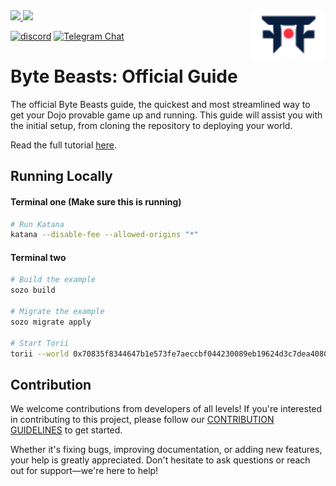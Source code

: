 <picture>
  <source media="(prefers-color-scheme: dark)" srcset=".github/mark-dark.svg">
  <img alt="Dojo logo" align="right" width="120" src=".github/mark-light.svg">
</picture>

<a href="https://twitter.com/dojostarknet">
<img src="https://img.shields.io/twitter/follow/dojostarknet?style=social"/>
</a>
<a href="https://github.com/dojoengine/dojo">
<img src="https://img.shields.io/github/stars/dojoengine/dojo?style=social"/>
</a>

[![discord](https://img.shields.io/badge/join-dojo-green?logo=discord&logoColor=white)](https://discord.gg/PwDa2mKhR4)
[![Telegram Chat][tg-badge]][tg-url]

[tg-badge]: https://img.shields.io/endpoint?color=neon&logo=telegram&label=chat&style=flat-square&url=https%3A%2F%2Ftg.sumanjay.workers.dev%2Fdojoengine
[tg-url]: https://t.me/dojoengine

# Byte Beasts: Official Guide

The official Byte Beasts guide, the quickest and most streamlined way to get your Dojo provable game up and running. This guide will assist you with the initial setup, from cloning the repository to deploying your world.

Read the full tutorial [here](https://book.dojoengine.org/tutorial/dojo-starter).

## Running Locally

#### Terminal one (Make sure this is running)
```bash
# Run Katana
katana --disable-fee --allowed-origins "*"
```

#### Terminal two
```bash
# Build the example
sozo build

# Migrate the example
sozo migrate apply

# Start Torii
torii --world 0x70835f8344647b1e573fe7aeccbf044230089eb19624d3c7dea4080f5dcb025 --allowed-origins "*"
```

## Contribution

We welcome contributions from developers of all levels! If you're interested in contributing to this project, please follow our  [CONTRIBUTION GUIDELINES](./CONTRIBUTION.md) to get started.

Whether it's fixing bugs, improving documentation, or adding new features, your help is greatly appreciated. Don't hesitate to ask questions or reach out for support—we're here to help!
